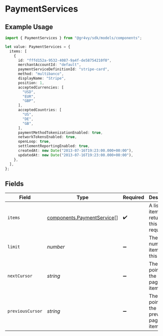 # PaymentServices

## Example Usage

```typescript
import { PaymentServices } from "@gr4vy/sdk/models/components";

let value: PaymentServices = {
  items: [
    {
      id: "fffd152a-9532-4087-9a4f-de58754210f0",
      merchantAccountId: "default",
      paymentServiceDefinitionId: "stripe-card",
      method: "multibanco",
      displayName: "Stripe",
      position: 1,
      acceptedCurrencies: [
        "USD",
        "EUR",
        "GBP",
      ],
      acceptedCountries: [
        "US",
        "DE",
        "GB",
      ],
      paymentMethodTokenizationEnabled: true,
      networkTokensEnabled: true,
      openLoop: true,
      settlementReportingEnabled: true,
      createdAt: new Date("2013-07-16T19:23:00.000+00:00"),
      updatedAt: new Date("2013-07-16T19:23:00.000+00:00"),
    },
  ],
};
```

## Fields

| Field                                                                    | Type                                                                     | Required                                                                 | Description                                                              | Example                                                                  |
| ------------------------------------------------------------------------ | ------------------------------------------------------------------------ | ------------------------------------------------------------------------ | ------------------------------------------------------------------------ | ------------------------------------------------------------------------ |
| `items`                                                                  | [components.PaymentService](../../models/components/paymentservice.md)[] | :heavy_check_mark:                                                       | A list of items returned for this request.                               |                                                                          |
| `limit`                                                                  | *number*                                                                 | :heavy_minus_sign:                                                       | The number of items for this page.                                       | 20                                                                       |
| `nextCursor`                                                             | *string*                                                                 | :heavy_minus_sign:                                                       | The cursor pointing at the next page of items.                           | ZXhhbXBsZTE                                                              |
| `previousCursor`                                                         | *string*                                                                 | :heavy_minus_sign:                                                       | The cursor pointing at the previous page of items.                       | Xkjss7asS                                                                |